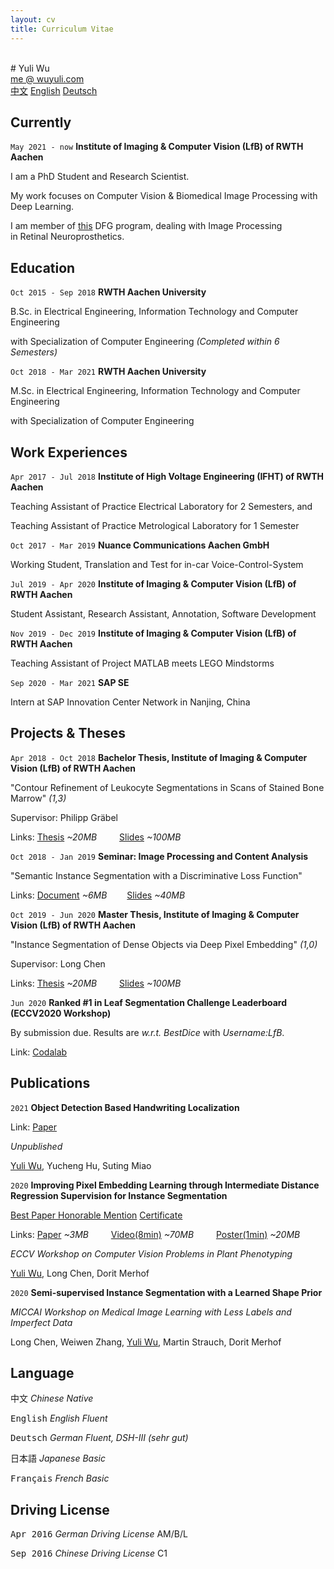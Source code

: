 ```yaml
---
layout: cv
title: Curriculum Vitae
---
```


<br />
# Yuli Wu
<div id="webaddress">
<a href="mailto:me@wuyuli.com">me @ wuyuli.com</a>
<!--( have a try, it really works 😹 )</p> -->
</div>
<div id="language">
<span><a href="https://yuliwu.github.io/cv/zh/">中文</a></span>
<span><a href="https://yuliwu.github.io/cv/">English</a></span>
<span><a href="https://yuliwu.github.io/cv/de/">Deutsch</a></span>
<!--<span><a href="https://yuliwu.github.io/cv/print/" target="_blank"><img src="https://img.icons8.com/metro/26/000000/print.png" alt="Printable"></a></span>-->
</div>

## Currently

`May 2021 - now`
__Institute of Imaging & Computer Vision (LfB) of RWTH Aachen__

I am a PhD Student and Research Scientist.

My work focuses on Computer Vision & Biomedical Image Processing with Deep Learning.

I am member of&nbsp;<a href="http://rtg2610.org" target="_blank">this</a>&nbsp;DFG program, dealing with Image Processing in&nbsp;Retinal&nbsp;Neuroprosthetics.



## Education

`Oct 2015 - Sep 2018`
__RWTH Aachen University__

B.Sc. in Electrical Engineering, Information Technology and Computer Engineering

with Specialization of Computer Engineering  *(Completed within 6 Semesters)*

`Oct 2018 - Mar 2021`
__RWTH Aachen University__

M.Sc. in Electrical Engineering, Information Technology and Computer Engineering

with Specialization of Computer Engineering

## Work Experiences

`Apr 2017 - Jul 2018`
__Institute of High Voltage Engineering (IFHT) of RWTH Aachen__

Teaching Assistant of Practice Electrical Laboratory for 2 Semesters, and

Teaching Assistant of Practice Metrological Laboratory for 1 Semester

`Oct 2017 - Mar 2019`
__Nuance Communications Aachen GmbH__

Working Student, Translation and Test for in-car Voice-Control-System

`Jul 2019 - Apr 2020`
__Institute of Imaging & Computer Vision (LfB) of RWTH Aachen__

Student Assistant, Research Assistant, Annotation, Software Development

`Nov 2019 - Dec 2019`
__Institute of Imaging & Computer Vision (LfB) of RWTH Aachen__

Teaching Assistant of Project MATLAB meets LEGO Mindstorms

`Sep 2020 - Mar 2021`
__SAP SE__

Intern at SAP Innovation Center Network in Nanjing, China


## Projects & Theses

`Apr 2018 - Oct 2018`
__Bachelor Thesis, Institute of Imaging & Computer Vision (LfB) of RWTH Aachen__

"Contour Refinement of Leukocyte Segmentations in Scans of Stained Bone Marrow" *(1,3)*

Supervisor: Philipp Gräbel

Links: <a href="https://yuliwu.github.io/cloud/ba/Thesis.pdf" target="_blank">Thesis</a> *&#126;20MB* &emsp;&emsp; <a href="https://yuliwu.github.io/cloud/ba-slides/" target="_blank">Slides</a> *&#126;100MB*


`Oct 2018 - Jan 2019`
__Seminar: Image Processing and Content Analysis__

"Semantic Instance Segmentation with a Discriminative Loss Function"

Links: <a href="https://yuliwu.github.io/cloud/seminar-doc/Document.pdf" target="_blank">Document</a> *&#126;6MB* &emsp;&emsp;<a href="https://yuliwu.github.io/cloud/slides/" target="_blank">Slides</a> *&#126;40MB*


`Oct 2019 - Jun 2020`
__Master Thesis, Institute of Imaging & Computer Vision (LfB) of RWTH Aachen__

"Instance Segmentation of Dense Objects via Deep Pixel Embedding" *(1,0)*

Supervisor: Long Chen

Links: <a href="https://yuliwu.github.io/cloud/ma/Thesis.pdf" target="_blank">Thesis</a> *&#126;20MB* &emsp;&emsp; <a href="https://yuliwu.github.io/cloud/ma/final_slides/" target="_blank">Slides</a> *&#126;100MB*

`Jun 2020`
__Ranked #1 in Leaf Segmentation Challenge Leaderboard (ECCV2020 Workshop)__

By submission due. Results are *w.r.t. BestDice* with *Username:LfB*.

Link: <a href="https://competitions.codalab.org/competitions/18405#results" target="_blank">Codalab</a> 

## Publications
`2021`
__Object Detection Based Handwriting Localization__

Link: <a href="https://yuliwu.github.io/cloud/pub/Wu21A.pdf" target="_blank">Paper</a>

*Unpublished*

<u>Yuli Wu</u>, Yucheng Hu, Suting Miao

`2020`
__Improving Pixel Embedding Learning through Intermediate Distance Regression Supervision for&nbsp;Instance&nbsp;Segmentation__

<u>Best Paper Honorable Mention</u> <a href="https://yuliwu.github.io/cloud/pub/Certificate_BPHM.pdf" target="_blank">Certificate</a>

Links: <a href="https://yuliwu.github.io/cloud/pub/CVPPP2020.pdf" target="_blank">Paper</a> *&#126;3MB* &emsp;&emsp; <a href="https://yuliwu.github.io/cloud/pub/cvppp10min.mp4" target="_blank">Video(8min)</a> *&#126;70MB* &emsp;&emsp; <a href="https://yuliwu.github.io/cloud/pub/cvppp60s.mp4" target="_blank">Poster(1min)</a> *&#126;20MB*

*ECCV Workshop on Computer Vision Problems in Plant Phenotyping*

<u>Yuli Wu</u>, Long Chen, Dorit Merhof

`2020`
__Semi-supervised Instance Segmentation with a Learned Shape Prior__

*MICCAI Workshop on Medical Image Learning with Less Labels and Imperfect Data*

Long Chen, Weiwen Zhang, <u>Yuli Wu</u>, Martin Strauch, Dorit Merhof

## Language
<tt>中文</tt> 
<var>Chinese</var> <i>Native</i>

<tt>English</tt>
<var>English</var>  <i>Fluent</i>

<tt>Deutsch</tt>
<var>German</var> <i>Fluent, DSH-III *(sehr gut)*</i>

<tt>日本語</tt>
<var>Japanese</var> <i>Basic</i>

<tt>Français</tt>
<var>French</var> <i>Basic</i>

## Driving License
<tt>Apr 2016</tt>
<var>German Driving License</var> <ii>AM/B/L</ii>

<tt>Sep 2016</tt>
<var>Chinese Driving License</var> <ii>C1</ii>
<br />
<br />
<br />
<br />
<br />
<!--
Last updated: Mar 2021 -->
